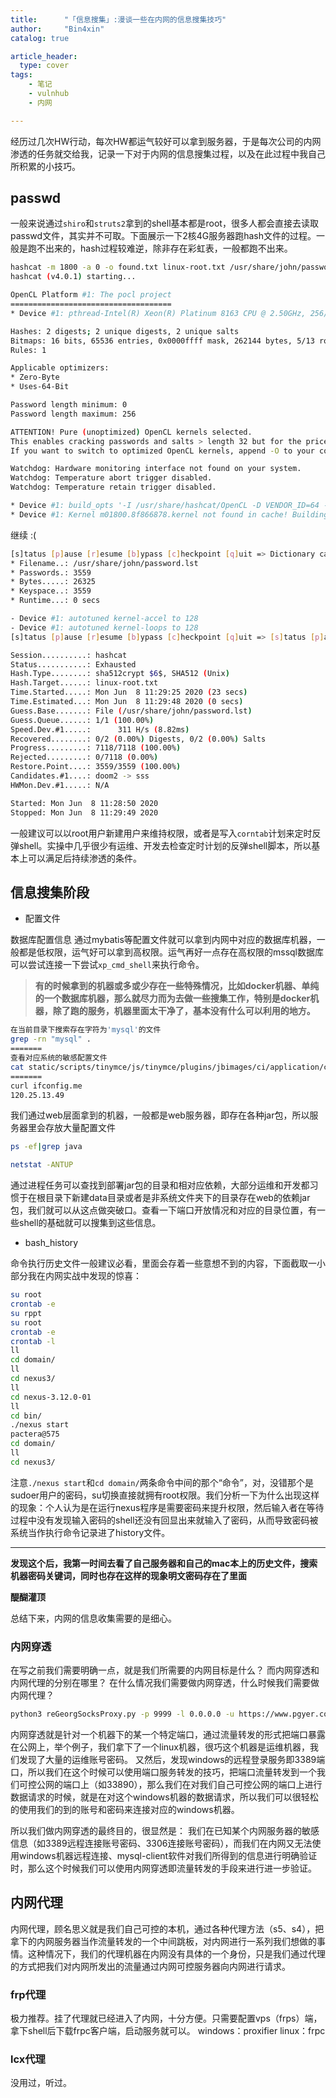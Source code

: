 ```yaml
---
title:      "「信息搜集」:漫谈一些在内网的信息搜集技巧"
author:     "Bin4xin"
catalog: true

article_header:
  type: cover
tags:
    - 笔记
    - vulnhub
    - 内网

---
```



经历过几次HW行动，每次HW都运气较好可以拿到服务器，于是每次公司的内网渗透的任务就交给我，记录一下对于内网的信息搜集过程，以及在此过程中我自己所积累的小技巧。

## passwd

一般来说通过`shiro`和`struts2`拿到的shell基本都是root，很多人都会直接去读取passwd文件，其实并不可取。下面展示一下2核4G服务器跑hash文件的过程。一般是跑不出来的，hash过程较难逆，除非存在彩虹表，一般都跑不出来。 
```bash
hashcat -m 1800 -a 0 -o found.txt linux-root.txt /usr/share/john/password.lst --force
hashcat (v4.0.1) starting...

OpenCL Platform #1: The pocl project
====================================
* Device #1: pthread-Intel(R) Xeon(R) Platinum 8163 CPU @ 2.50GHz, 256/738 MB allocatable, 1MCU

Hashes: 2 digests; 2 unique digests, 2 unique salts
Bitmaps: 16 bits, 65536 entries, 0x0000ffff mask, 262144 bytes, 5/13 rotates
Rules: 1

Applicable optimizers:
* Zero-Byte
* Uses-64-Bit

Password length minimum: 0
Password length maximum: 256

ATTENTION! Pure (unoptimized) OpenCL kernels selected.
This enables cracking passwords and salts > length 32 but for the price of drastical reduced performance.
If you want to switch to optimized OpenCL kernels, append -O to your commandline.

Watchdog: Hardware monitoring interface not found on your system.
Watchdog: Temperature abort trigger disabled.
Watchdog: Temperature retain trigger disabled.

* Device #1: build_opts '-I /usr/share/hashcat/OpenCL -D VENDOR_ID=64 -D CUDA_ARCH=0 -D AMD_ROCM=0 -D VECT_SIZE=8 -D DEVICE_TYPE=2 -D DGST_R0=0 -D DGST_R1=1 -D DGST_R2=2 -D DGST_R3=3 -D DGST_ELEM=16 -D KERN_TYPE=1800 -D _unroll'
* Device #1: Kernel m01800.8f866878.kernel not found in cache! Building may take a while...

```
继续 :(
```bash
[s]tatus [p]ause [r]esume [b]ypass [c]heckpoint [q]uit => Dictionary cache built:
* Filename..: /usr/share/john/password.lst
* Passwords.: 3559
* Bytes.....: 26325
* Keyspace..: 3559
* Runtime...: 0 secs

- Device #1: autotuned kernel-accel to 128
- Device #1: autotuned kernel-loops to 128
[s]tatus [p]ause [r]esume [b]ypass [c]heckpoint [q]uit => [s]tatus [p]ause [r]esume [b]ypass [c]heckpoApproaching final keyspace - workload adjusted.

Session..........: hashcat
Status...........: Exhausted
Hash.Type........: sha512crypt $6$, SHA512 (Unix)
Hash.Target......: linux-root.txt
Time.Started.....: Mon Jun  8 11:29:25 2020 (23 secs)
Time.Estimated...: Mon Jun  8 11:29:48 2020 (0 secs)
Guess.Base.......: File (/usr/share/john/password.lst)
Guess.Queue......: 1/1 (100.00%)
Speed.Dev.#1.....:      311 H/s (8.82ms)
Recovered........: 0/2 (0.00%) Digests, 0/2 (0.00%) Salts
Progress.........: 7118/7118 (100.00%)
Rejected.........: 0/7118 (0.00%)
Restore.Point....: 3559/3559 (100.00%)
Candidates.#1....: doom2 -> sss
HWMon.Dev.#1.....: N/A

Started: Mon Jun  8 11:28:50 2020
Stopped: Mon Jun  8 11:29:49 2020
```
一般建议可以以root用户新建用户来维持权限，或者是写入`corntab`计划来定时反弹shell。实操中几乎很少有运维、开发去检查定时计划的反弹shell脚本，所以基本上可以满足后持续渗透的条件。

## 信息搜集阶段

* 配置文件

数据库配置信息 通过mybatis等配置文件就可以拿到内网中对应的数据库机器，一般都是低权限，运气好可以拿到高权限。运气再好一点存在高权限的mssql数据库可以尝试连接一下尝试`xp_cmd_shell`来执行命令。


> **有的时候拿到的机器或多或少存在一些特殊情况，比如docker机器、单纯的一个数据库机器，那么就尽力而为去做一些搜集工作，特别是docker机器，除了跑的服务，机器里面太干净了，基本没有什么可以利用的地方。**
```bash
在当前目录下搜索存在字符为'mysql'的文件
grep -rn "mysql" .
=======
查看对应系统的敏感配置文件
cat static/scripts/tinymce/js/tinymce/plugins/jbimages/ci/application/config/database.php
=======
curl ifconfig.me
120.25.13.49
```

我们通过web层面拿到的机器，一般都是web服务器，即存在各种jar包，所以服务器里会存放大量配置文件
```bash
ps -ef|grep java

netstat -ANTUP
```
通过进程任务可以查找到部署jar包的目录和相对应依赖，大部分运维和开发都习惯于在根目录下新建data目录或者是非系统文件夹下的目录存在web的依赖jar包，我们就可以从这点做突破口。查看一下端口开放情况和对应的目录位置，有一些shell的基础就可以搜集到这些信息。


* bash_history

命令执行历史文件一般建议必看，里面会存着一些意想不到的内容，下面截取一小部分我在内网实战中发现的惊喜：

```bash
su root
crontab -e
su rppt
su root
crontab -e
crontab -l
ll
cd domain/
ll
cd nexus3/
ll
cd nexus-3.12.0-01
ll
cd bin/
./nexus start
pactera@575
cd domain/
ll
cd nexus3/
```
注意`./nexus start`和`cd domain/`两条命令中间的那个“命令”，对，没错那个是sudoer用户的密码，su切换直接就拥有root权限。我们分析一下为什么出现这样的现象：个人认为是在运行nexus程序是需要密码来提升权限，然后输入者在等待过程中没有发现输入密码的shell还没有回显出来就输入了密码，从而导致密码被系统当作执行命令记录进了history文件。

---
**发现这个后，我第一时间去看了自己服务器和自己的mac本上的历史文件，搜索机器密码关键词，同时也存在这样的现象明文密码存在了里面**


**醍醐灌顶**

总结下来，内网的信息收集需要的是细心。

### 内网穿透
在写之前我们需要明确一点，就是我们所需要的内网目标是什么？
而内网穿透和内网代理的分别在哪里？
在什么情况我们需要做内网穿透，什么时候我们需要做内网代理？
```bash
python3 reGeorgSocksProxy.py -p 9999 -l 0.0.0.0 -u https://www.pgyer.com/tunnel.nosocket.php
```
内网穿透就是针对一个机器下的某一个特定端口，通过流量转发的形式把端口暴露在公网上，举个例子，我们拿下了一个linux机器，很巧这个机器是运维机器，我们发现了大量的运维账号密码。
又然后，发现windows的远程登录服务即3389端口，所以我们在这个时候可以使用端口服务转发的技巧，把端口流量转发到一个我们可控公网的端口上（如33890），那么我们在对我们自己可控公网的端口上进行数据请求的时候，就是在对这个windows机器的数据请求，所以我们可以很轻松的使用我们的到的账号和密码来连接对应的windows机器。

所以我们做内网穿透的最终目的，很显然是：
我们在已知某个内网服务器的敏感信息（如3389远程连接账号密码、3306连接账号密码），而我们在内网又无法使用windows机器远程连接、mysql-client软件对我们所得到的信息进行明确验证时，那么这个时候我们可以使用内网穿透即流量转发的手段来进行进一步验证。

## 内网代理
内网代理，顾名思义就是我们自己可控的本机，通过各种代理方法（s5、s4），把拿下的内网服务器当作流量转发的一个中间跳板，对内网进行一系列我们想做的事情。这种情况下，我们的代理机器在内网没有具体的一个身份，只是我们通过代理的方式把我们对内网所发出的流量通过内网可控服务器向内网进行请求。

### frp代理
极力推荐。挂了代理就已经进入了内网，十分方便。只需要配置vps（frps）端，拿下shell后下载frpc客户端，启动服务就可以。
windows：proxifier
linux：frpc

### lcx代理
没用过，听过。









